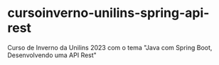 # cursoinverno-unilins-spring-api-rest
Curso de Inverno da Unilins 2023 com o tema "Java com Spring Boot, Desenvolvendo uma API Rest"

